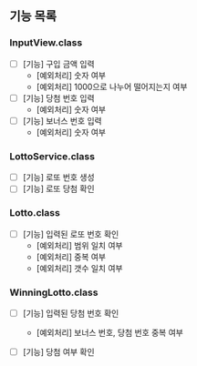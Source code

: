 ## 기능 목록

### InputView.class
- [ ] [기능] 구입 금액 입력
  - [예외처리] 숫자 여부
  - [예외처리] 1000으로 나누어 떨어지는지 여부
- [ ] [기능] 당첨 번호 입력
  - [예외처리] 숫자 여부
- [ ] [기능] 보너스 번호 입력
  - [예외처리] 숫자 여부

### LottoService.class
- [ ] [기능] 로또 번호 생성
- [ ] [기능] 로또 당첨 확인

### Lotto.class
- [ ] [기능] 입력된 로또 번호 확인
  - [예외처리] 범위 일치 여부
  - [예외처리] 중복 여부
  - [예외처리] 갯수 일치 여부

### WinningLotto.class
- [ ] [기능] 입력된 당첨 번호 확인
  - [예외처리] 보너스 번호, 당첨 번호 중복 여부
- [ ] [기능] 당첨 여부 확인

